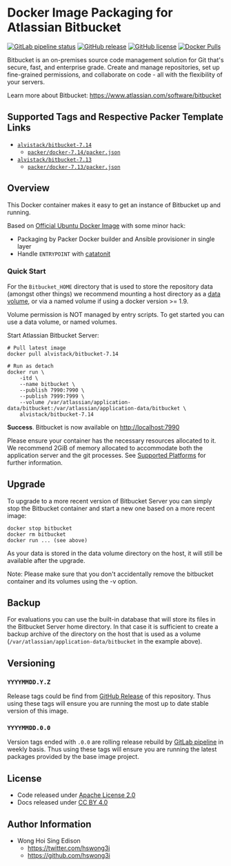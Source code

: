 # Docker Image Packaging for Atlassian Bitbucket

[![GitLab pipeline
status](https://img.shields.io/gitlab/pipeline/alvistack/docker-bitbucket/master)](https://gitlab.com/alvistack/docker-bitbucket/-/pipelines)
[![GitHub
release](https://img.shields.io/github/release/alvistack/docker-bitbucket.svg)](https://github.com/alvistack/docker-bitbucket/releases)
[![GitHub
license](https://img.shields.io/github/license/alvistack/docker-bitbucket.svg)](https://github.com/alvistack/docker-bitbucket/blob/master/LICENSE)
[![Docker
Pulls](https://img.shields.io/docker/pulls/alvistack/bitbucket-7.14.svg)](https://hub.docker.com/r/alvistack/bitbucket-7.14)

Bitbucket is an on-premises source code management solution for Git
that's secure, fast, and enterprise grade. Create and manage
repositories, set up fine-grained permissions, and collaborate on code -
all with the flexibility of your servers.

Learn more about Bitbucket:
<https://www.atlassian.com/software/bitbucket>

## Supported Tags and Respective Packer Template Links

  - [`alvistack/bitbucket-7.14`](https://hub.docker.com/r/alvistack/bitbucket-7.14)
      - [`packer/docker-7.14/packer.json`](https://github.com/alvistack/docker-bitbucket/blob/master/packer/docker-7.14/packer.json)
  - [`alvistack/bitbucket-7.13`](https://hub.docker.com/r/alvistack/bitbucket-7.13)
      - [`packer/docker-7.13/packer.json`](https://github.com/alvistack/docker-bitbucket/blob/master/packer/docker-7.13/packer.json)

## Overview

This Docker container makes it easy to get an instance of Bitbucket up
and running.

Based on [Official Ubuntu Docker
Image](https://hub.docker.com/_/ubuntu/) with some minor hack:

  - Packaging by Packer Docker builder and Ansible provisioner in single
    layer
  - Handle `ENTRYPOINT` with
    [catatonit](https://github.com/openSUSE/catatonit)

### Quick Start

For the `Bitbucket_HOME` directory that is used to store the repository
data (amongst other things) we recommend mounting a host directory as a
[data
volume](https://docs.docker.com/engine/tutorials/dockervolumes/#/data-volumes),
or via a named volume if using a docker version \>= 1.9.

Volume permission is NOT managed by entry scripts. To get started you
can use a data volume, or named volumes.

Start Atlassian Bitbucket Server:

    # Pull latest image
    docker pull alvistack/bitbucket-7.14
    
    # Run as detach
    docker run \
        -itd \
        --name bitbucket \
        --publish 7990:7990 \
        --publish 7999:7999 \
        --volume /var/atlassian/application-data/bitbucket:/var/atlassian/application-data/bitbucket \
        alvistack/bitbucket-7.14

**Success**. Bitbucket is now available on <http://localhost:7990>

Please ensure your container has the necessary resources allocated to
it. We recommend 2GiB of memory allocated to accommodate both the
application server and the git processes. See [Supported
Platforms](https://confluence.atlassian.com/display/Bitbucket/Supported+Platforms)
for further information.

## Upgrade

To upgrade to a more recent version of Bitbucket Server you can simply
stop the Bitbucket container and start a new one based on a more recent
image:

    docker stop bitbucket
    docker rm bitbucket
    docker run ... (see above)

As your data is stored in the data volume directory on the host, it will
still be available after the upgrade.

Note: Please make sure that you don't accidentally remove the bitbucket
container and its volumes using the -v option.

## Backup

For evaluations you can use the built-in database that will store its
files in the Bitbucket Server home directory. In that case it is
sufficient to create a backup archive of the directory on the host that
is used as a volume (`/var/atlassian/application-data/bitbucket` in the
example above).

## Versioning

### `YYYYMMDD.Y.Z`

Release tags could be find from [GitHub
Release](https://github.com/alvistack/docker-bitbucket/releases) of this
repository. Thus using these tags will ensure you are running the most
up to date stable version of this image.

### `YYYYMMDD.0.0`

Version tags ended with `.0.0` are rolling release rebuild by [GitLab
pipeline](https://gitlab.com/alvistack/docker-bitbucket/-/pipelines) in
weekly basis. Thus using these tags will ensure you are running the
latest packages provided by the base image project.

## License

  - Code released under [Apache License 2.0](LICENSE)
  - Docs released under [CC
    BY 4.0](http://creativecommons.org/licenses/by/4.0/)

## Author Information

  - Wong Hoi Sing Edison
      - <https://twitter.com/hswong3i>
      - <https://github.com/hswong3i>
